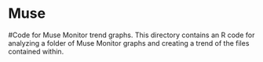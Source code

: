 # Muse
#Code for Muse Monitor trend graphs. This directory contains an R code for analyzing a folder of Muse Monitor graphs and creating a trend of the files contained within. 
